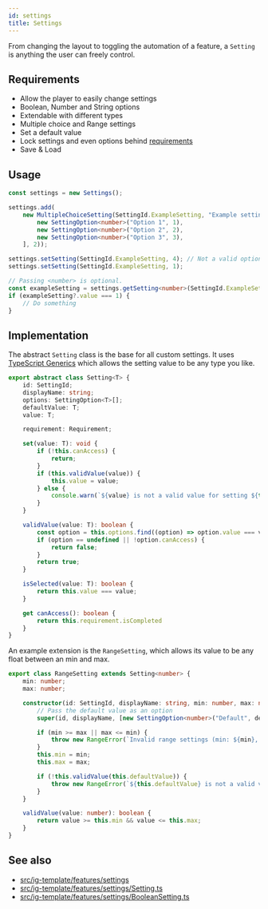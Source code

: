```yaml
---
id: settings
title: Settings
---
```


<!--- Introduction text, can be a bit personal -->
From changing the layout to toggling the automation of a feature, a `Setting` is anything the user can freely control.


## Requirements
- Allow the player to easily change settings
- Boolean, Number and String options
- Extendable with different types
- Multiple choice and Range settings
- Set a default value
- Lock settings and even options behind [requirements](../tools/requirements.md)
- Save & Load

## Usage
<!--- Example script that displays most of the functionality -->
```ts
const settings = new Settings();

settings.add(
    new MultipleChoiceSetting(SettingId.ExampleSetting, "Example setting", [
        new SettingOption<number>("Option 1", 1),
        new SettingOption<number>("Option 2", 2),
        new SettingOption<number>("Option 3", 3),
    ], 2));

settings.setSetting(SettingId.ExampleSetting, 4); // Not a valid option, nothing happens
settings.setSetting(SettingId.ExampleSetting, 1);

// Passing <number> is optional.
const exampleSetting = settings.getSetting<number>(SettingId.ExampleSetting);
if (exampleSetting?.value === 1) {
    // Do something
}
```
## Implementation
<!--- Implementation details -->
The abstract `Setting` class is the base for all custom settings.
It uses [TypeScript Generics](https://www.typescriptlang.org/docs/handbook/generics.html) which allows the setting value to be any type you like.

```ts title="src/ig-template/features/settings/Setting.ts"
export abstract class Setting<T> {
    id: SettingId;
    displayName: string;
    options: SettingOption<T>[];
    defaultValue: T;
    value: T;

    requirement: Requirement;

    set(value: T): void {
        if (!this.canAccess) {
            return;
        }
        if (this.validValue(value)) {
            this.value = value;
        } else {
            console.warn(`${value} is not a valid value for setting ${this.id}. It could be that the option is not yet unlocked.`);
        }
    }

    validValue(value: T): boolean {
        const option = this.options.find((option) => option.value === value);
        if (option == undefined || !option.canAccess) {
            return false;
        }
        return true;
    }

    isSelected(value: T): boolean {
        return this.value === value;
    }

    get canAccess(): boolean {
        return this.requirement.isCompleted
    }
}
```

An example extension is the `RangeSetting`, which allows its value to be any float between an min and max.

```ts title="src/ig-template/features/settings/RangeSetting.ts"
export class RangeSetting extends Setting<number> {
    min: number;
    max: number;

    constructor(id: SettingId, displayName: string, min: number, max: number, defaultValue: number, requirement?: Requirement) {
        // Pass the default value as an option
        super(id, displayName, [new SettingOption<number>("Default", defaultValue)], defaultValue, requirement);

        if (min >= max || max <= min) {
            throw new RangeError(`Invalid range settings (min: ${min}, max: ${max}) for setting ${this.id}`)
        }
        this.min = min;
        this.max = max;

        if (!this.validValue(this.defaultValue)) {
            throw new RangeError(`${this.defaultValue} is not a valid value for setting ${this.id}.`);
        }
    }

    validValue(value: number): boolean {
        return value >= this.min && value <= this.max;
    }
}
```


## See also 
- [src/ig-template/features/settings](https://github.com/123ishaTest/incremental-game-template/tree/master/src/ig-template/features/settings)
- [src/ig-template/features/settings/Setting.ts](https://github.com/123ishaTest/incremental-game-template/tree/master/src/ig-template/features/settings/Setting.ts)
- [src/ig-template/features/settings/BooleanSetting.ts](https://github.com/123ishaTest/incremental-game-template/tree/master/src/ig-template/features/settings/BooleanSetting.ts)
